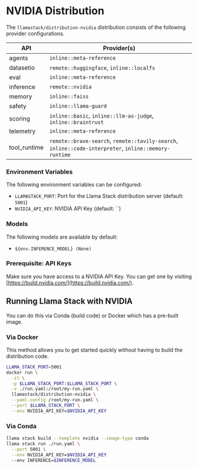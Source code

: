 # NVIDIA Distribution

The `llamastack/distribution-nvidia` distribution consists of the following provider configurations.

| API | Provider(s) |
|-----|-------------|
| agents | `inline::meta-reference` |
| datasetio | `remote::huggingface`, `inline::localfs` |
| eval | `inline::meta-reference` |
| inference | `remote::nvidia` |
| memory | `inline::faiss` |
| safety | `inline::llama-guard` |
| scoring | `inline::basic`, `inline::llm-as-judge`, `inline::braintrust` |
| telemetry | `inline::meta-reference` |
| tool_runtime | `remote::brave-search`, `remote::tavily-search`, `inline::code-interpreter`, `inline::memory-runtime` |


### Environment Variables

The following environment variables can be configured:

- `LLAMASTACK_PORT`: Port for the Llama Stack distribution server (default: `5001`)
- `NVIDIA_API_KEY`: NVIDIA API Key (default: ``)

### Models

The following models are available by default:

- `${env.INFERENCE_MODEL} (None)`


### Prerequisite: API Keys

Make sure you have access to a NVIDIA API Key. You can get one by visiting [https://build.nvidia.com/](https://build.nvidia.com/).


## Running Llama Stack with NVIDIA

You can do this via Conda (build code) or Docker which has a pre-built image.

### Via Docker

This method allows you to get started quickly without having to build the distribution code.

```bash
LLAMA_STACK_PORT=5001
docker run \
  -it \
  -p $LLAMA_STACK_PORT:$LLAMA_STACK_PORT \
  -v ./run.yaml:/root/my-run.yaml \
  llamastack/distribution-nvidia \
  --yaml-config /root/my-run.yaml \
  --port $LLAMA_STACK_PORT \
  --env NVIDIA_API_KEY=$NVIDIA_API_KEY
```

### Via Conda

```bash
llama stack build --template nvidia --image-type conda
llama stack run ./run.yaml \
  --port 5001 \
  --env NVIDIA_API_KEY=$NVIDIA_API_KEY
  --env INFERENCE=$INFERENCE_MODEL
```
